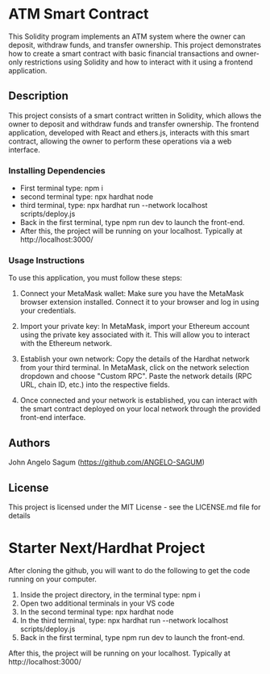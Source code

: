 # ATM Smart Contract
This Solidity program implements an ATM system where the owner can deposit, withdraw funds, and transfer ownership. This project demonstrates how to create a smart contract with basic financial transactions and owner-only restrictions using Solidity and how to interact with it using a frontend application.

## Description

This project consists of a smart contract written in Solidity, which allows the owner to deposit and withdraw funds and transfer ownership. The frontend application, developed with React and ethers.js, interacts with this smart contract, allowing the owner to perform these operations via a web interface.


### Installing Dependencies

- First terminal type: npm i
- second terminal type: npx hardhat node
- third terminal, type: npx hardhat run --network localhost scripts/deploy.js
- Back in the first terminal, type npm run dev to launch the front-end.
- After this, the project will be running on your localhost. Typically at http://localhost:3000/

### Usage Instructions

To use this application, you must follow these steps:

1. Connect your MetaMask wallet: Make sure you have the MetaMask browser extension installed. Connect it to your browser and log in using your credentials.

2. Import your private key: In MetaMask, import your Ethereum account using the private key associated with it. This will allow you to interact with the Ethereum network.

3. Establish your own network: Copy the details of the Hardhat network from your third terminal. In MetaMask, click on the network selection dropdown and choose "Custom RPC". Paste the network details (RPC URL, chain ID, etc.) into the respective fields.

4. Once connected and your network is established, you can interact with the smart contract deployed on your local network through the provided front-end interface.


## Authors

John Angelo Sagum
(https://github.com/ANGELO-SAGUM)


## License

This project is licensed under the MIT License - see the LICENSE.md file for details











# Starter Next/Hardhat Project

After cloning the github, you will want to do the following to get the code running on your computer.

1. Inside the project directory, in the terminal type: npm i
2. Open two additional terminals in your VS code
3. In the second terminal type: npx hardhat node
4. In the third terminal, type: npx hardhat run --network localhost scripts/deploy.js
5. Back in the first terminal, type npm run dev to launch the front-end.

After this, the project will be running on your localhost. 
Typically at http://localhost:3000/
